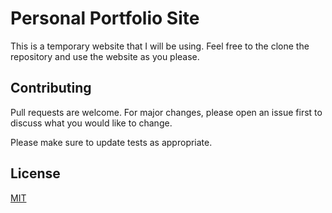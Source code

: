 # Personal Portfolio Site

This is a temporary website that I will be using. Feel free to the clone the repository and use the website as you please.

## Contributing

Pull requests are welcome. For major changes, please open an issue first to discuss what you would like to change.

Please make sure to update tests as appropriate.

## License

[MIT](https://choosealicense.com/licenses/mit/)
